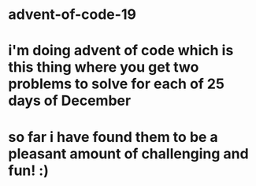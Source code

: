 # advent-of-code-19
# i'm doing advent of code which is this thing where you get two problems to solve for each of 25 days of December
# so far i have found them to be a pleasant amount of challenging and fun! :)
